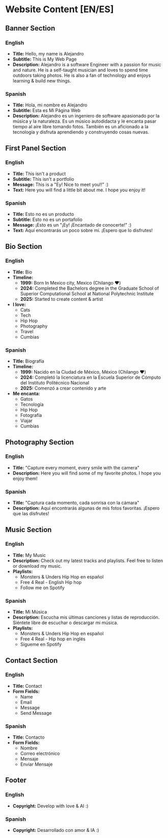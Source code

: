 # Website Content [EN/ES]

## Banner Section
### English
- **Title:** Hello, my name is Alejandro
- **Subtitle:** This is My Web Page
- **Description:** Alejandro is a software Engineer with a passion for music and nature. He is a self-taught musician and loves to spend time outdoors taking photos. He is also a fan of technology and enjoys learning & build new things.

### Spanish
- **Title:** Hola, mi nombre es Alejandro
- **Subtitle:** Esta es Mi Página Web
- **Description:** Alejandro es un ingeniero de software apasionado por la música y la naturaleza. Es un músico autodidacta y le encanta pasar tiempo al aire libre tomando fotos. También es un aficionado a la tecnología y disfruta aprendiendo y construyendo cosas nuevas.

## First Panel Section
### English
- **Title:** This isn't a product
- **Subtitle:** This isn't a portfolio
- **Message:** This is a "Ey! Nice to meet you!!" :)
- **Text:** Here you will find a little bit about me. I hope you enjoy it!

### Spanish
- **Title:** Esto no es un producto
- **Subtitle:** Esto no es un portafolio
- **Message:** ¡Esto es un "¡Ey! ¡Encantado de conocerte!" :)
- **Text:** Aquí encontrarás un poco sobre mí. ¡Espero que lo disfrutes!

## Bio Section
### English
- **Title:** Bio
- **Timeline:**
  - **1999:** Born In Mexico city, Mexico (Chilango ❤️)
  - **2024:** Completed the Bachelors degree in the Graduate School of Superior Computational School at National Polytechnic Institute
  - **2025:** Started to create content & artist
- **I love:**
  - Cats
  - Tech
  - Hip Hop
  - Photography
  - Travel
  - Cumbias

### Spanish
- **Title:** Biografía
- **Timeline:**
  - **1999:** Nacido en la Ciudad de México, México (Chilango ❤️)
  - **2024:** Completó la licenciatura en la Escuela Superior de Cómputo del Instituto Politécnico Nacional
  - **2025:** Comenzó a crear contenido y arte
- **Me encanta:**
  - Gatos
  - Tecnología
  - Hip Hop
  - Fotografía
  - Viajar
  - Cumbias

## Photography Section
### English
- **Title:** "Capture every moment, every smile with the camera"
- **Description:** Here you will find some of my favorite photos. I hope you enjoy them!

### Spanish
- **Title:** "Captura cada momento, cada sonrisa con la cámara"
- **Description:** Aquí encontrarás algunas de mis fotos favoritas. ¡Espero que las disfrutes!

## Music Section
### English
- **Title:** My Music
- **Description:** Check out my latest tracks and playlists. Feel free to listen or download my music.
- **Playlists:**
  - Monsters & Unders Hip Hop en español
  - Free 4 Real - English Hip hop
  - Follow me on Spotify

### Spanish
- **Title:** Mi Música
- **Description:** Escucha mis últimas canciones y listas de reproducción. Siéntete libre de escuchar o descargar mi música.
- **Playlists:**
  - Monsters & Unders Hip Hop en español
  - Free 4 Real - Hip hop en inglés
  - Sígueme en Spotify

## Contact Section
### English
- **Title:** Contact
- **Form Fields:**
  - Name
  - Email
  - Message
  - Send Message

### Spanish
- **Title:** Contacto
- **Form Fields:**
  - Nombre
  - Correo electrónico
  - Mensaje
  - Enviar Mensaje

## Footer
### English
- **Copyright:** Develop with love & AI :)

### Spanish
- **Copyright:** Desarrollado con amor & IA :)
